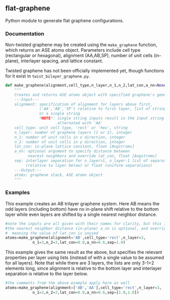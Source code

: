 
## flat-graphene

Python module to generate flat graphene configurations.

### Documentation

Non-twisted graphene may be created using the `make_graphene` function, which returns an ASE atoms object. Parameters include cell type (rectangular or hexagonal), alignment (AA,AB,SP), number of unit cells (in-plane), interlayer spacing, and lattice constant.

Twisted graphene has not been officially implemented yet, though functions for it exist in `twist_bilayer_graphene.py`.

```python
def make_graphene(alignment,cell_type,n_layer,n_1,n_2,lat_con,a_nn=None,sep=None):
    """
    Creates and returns ASE atoms object with specified graphene's geometry
    ---Input---
    alignment: specification of alignment for layers above first,
               ('AA','AB','SP') relative to first layer, list of strings
               or a single string
               *NOTE*: single string inputs result in the input string
                       alternated with 'AA'
    cell_type: unit cell type, 'rect' or 'hex', string
    n_layer: number of graphene layers (1 or 2), integer
    n_1: number of unit cells in x direction, integer
    n_2: number of unit cells in y direction, integer
    lat_con: in-plane lattice constant, float [Angstroms]
    a_nn: optional argument to specify distance between
          nearest neighbors and override lat_con, float [Angstroms]
    sep: interlayer separation for n_layer>1, n_layer-1 list of separations
         (relative to layer below) or float (uniform separations)
    ---Output---
    atoms: graphene stack, ASE atoms object
    """
```

### Examples

This example creates an AB trilayer graphene system. Here AB means the odd layers (including bottom) have no in-plane shift relative to the bottom layer while even layers are shifted by a single nearest neighbor distance.
```python
#note the inputs are all given with their names for clarity, but this is not necessary
#the nearest neighbor distance (in-plane) a_nn is optional, and overrides the lat_con variable
#  meaning the value of lat_con is unused
atoms=make_graphene(alignment='AB',cell_type='rect',n_layer=3,
		    n_1=3,n_2=3,lat_con=0.0,a_nn=0.6,sep=1.0)
```

This example gives the same result as the above, but specifies the relevant properties per layer using lists (instead of with a single value to be assumed for all layers). Note that while there are 3 layers, the lists are only 3-1=2 elements long, since alignment is relative to the bottom layer and interlayer separation is relative to the layer below.

```python
#the comments from the above example apply here as well
atoms=make_graphene(alignment=['AB','AA'],cell_type='rect',n_layer=3,
		    n_1=3,n_2=3,lat_con=0.0,a_nn=0.6,sep=[1.0,1.0])
```